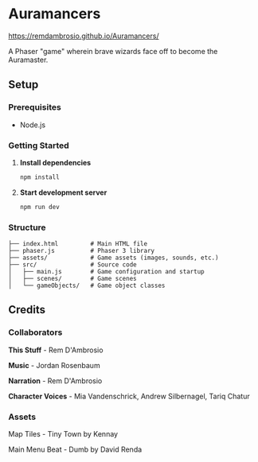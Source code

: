# Auramancers

https://remdambrosio.github.io/Auramancers/

A Phaser "game" wherein brave wizards face off to become the Auramaster.

## Setup

### Prerequisites
- Node.js

### Getting Started

1. **Install dependencies**
   ```bash
   npm install
   ```

2. **Start development server**
   ```bash
   npm run dev
   ```

### Structure
```
├── index.html         # Main HTML file
├── phaser.js          # Phaser 3 library
├── assets/            # Game assets (images, sounds, etc.)
├── src/               # Source code
│   ├── main.js        # Game configuration and startup
│   ├── scenes/        # Game scenes
│   └── gameObjects/   # Game object classes
```

## Credits

### Collaborators

**This Stuff** - Rem D'Ambrosio

**Music** - Jordan Rosenbaum

**Narration** - Rem D'Ambrosio

**Character Voices** - Mia Vandenschrick, Andrew Silbernagel, Tariq Chatur

### Assets

Map Tiles - Tiny Town by Kennay

Main Menu Beat - Dumb by David Renda